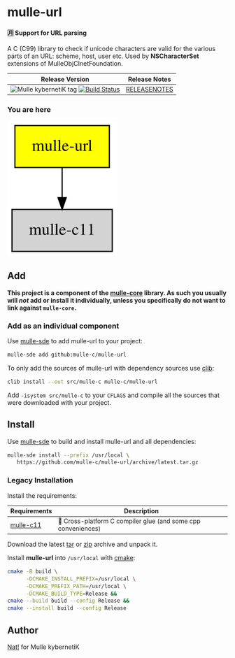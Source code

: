 # mulle-url

#### 🈷️ Support for URL parsing

A C (C99) library to check if unicode characters are valid for the various
parts of an URL: scheme, host, user etc.
Used by **NSCharacterSet** extensions of MulleObjCInetFoundation.



| Release Version                                       | Release Notes
|-------------------------------------------------------|--------------
| ![Mulle kybernetiK tag](https://img.shields.io/github/tag/mulle-c/mulle-url.svg) [![Build Status](https://github.com/mulle-c/mulle-url/workflows/CI/badge.svg)](//github.com/mulle-c/mulle-url/actions) | [RELEASENOTES](RELEASENOTES.md) |






### You are here

![Overview](overview.dot.svg)





## Add

**This project is a component of the [mulle-core](//github.com/mulle-core/mulle-core) library. As such you usually will *not* add or install it
individually, unless you specifically do not want to link against
`mulle-core`.**


### Add as an individual component

Use [mulle-sde](//github.com/mulle-sde) to add mulle-url to your project:

``` sh
mulle-sde add github:mulle-c/mulle-url
```

To only add the sources of mulle-url with dependency
sources use [clib](https://github.com/clibs/clib):


``` sh
clib install --out src/mulle-c mulle-c/mulle-url
```

Add `-isystem src/mulle-c` to your `CFLAGS` and compile all the sources that were downloaded with your project.


## Install

Use [mulle-sde](//github.com/mulle-sde) to build and install mulle-url and all dependencies:

``` sh
mulle-sde install --prefix /usr/local \
   https://github.com/mulle-c/mulle-url/archive/latest.tar.gz
```

### Legacy Installation

Install the requirements:

| Requirements                                 | Description
|----------------------------------------------|-----------------------
| [mulle-c11](https://github.com/mulle-c/mulle-c11)             | 🔀 Cross-platform C compiler glue (and some cpp conveniences)

Download the latest [tar](https://github.com/mulle-c/mulle-url/archive/refs/tags/latest.tar.gz) or [zip](https://github.com/mulle-c/mulle-url/archive/refs/tags/latest.zip) archive and unpack it.

Install **mulle-url** into `/usr/local` with [cmake](https://cmake.org):

``` sh
cmake -B build \
      -DCMAKE_INSTALL_PREFIX=/usr/local \
      -DCMAKE_PREFIX_PATH=/usr/local \
      -DCMAKE_BUILD_TYPE=Release &&
cmake --build build --config Release &&
cmake --install build --config Release
```


## Author

[Nat!](https://mulle-kybernetik.com/weblog) for Mulle kybernetiK  




